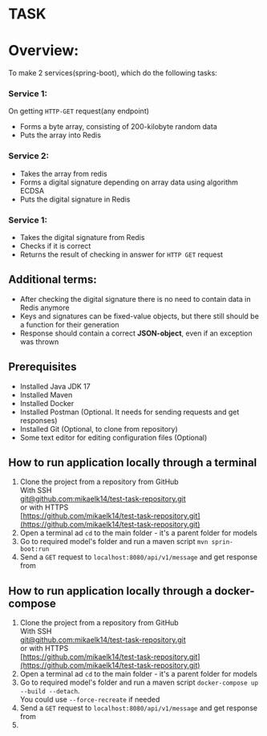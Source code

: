TASK
=======

# Overview:

To make 2 services(spring-boot), which do the following tasks:

### Service 1:

On getting `HTTP-GET` request(any endpoint)
- Forms a byte array, consisting of 200-kilobyte random data
- Puts the array into Redis

### Service 2:
- Takes the array from redis
- Forms a digital signature depending on array data using algorithm ECDSA
- Puts the digital signature in Redis

### Service 1:
- Takes the digital signature from Redis
- Checks if it is correct
- Returns the result of checking in answer for `HTTP GET` request

## Additional terms:
- After checking the digital signature there is no need to contain data in Redis anymore
- Keys and signatures can be fixed-value objects, but there still should be a function for their generation
- Response should contain a correct **JSON-object**, even if an exception was thrown

Prerequisites
-----------

* Installed Java JDK 17
* Installed Maven
* Installed Docker
* Installed Postman (Optional. It needs for sending requests and get responses)
* Installed Git (Optional, to clone from repository)
* Some text editor for editing configuration files (Optional)

How to run application locally through a terminal
------------

1. Clone the project from a repository from GitHub \
With SSH\
   [git@github.com:mikaelk14/test-task-repository.git](git@github.com:mikaelk14/test-task-repository.git) \
or with HTTPS\
[https://github.com/mikaelk14/test-task-repository.git](https://github.com/mikaelk14/test-task-repository.git)
2. Open a terminal ad ``cd`` to the main folder - it's a parent folder for models
3. Go to required model's folder and run a maven script ``mvn sprin-boot:run``
4. Send a ``GET`` request to `localhost:8080/api/v1/message` and get response from

How to run application locally through a docker-compose
------------
1. Clone the project from a repository from GitHub \
   With SSH\
   [git@github.com:mikaelk14/test-task-repository.git](git@github.com:mikaelk14/test-task-repository.git) \
   or with HTTPS\
   [https://github.com/mikaelk14/test-task-repository.git](https://github.com/mikaelk14/test-task-repository.git)
2. Open a terminal ad ``cd`` to the main folder - it's a parent folder for models
3. Go to required model's folder and run a maven script ``docker-compose up --build --detach``.\
You could use ``--force-recreate`` if needed
4. Send a ``GET`` request to `localhost:8080/api/v1/message` and get response from
5. 